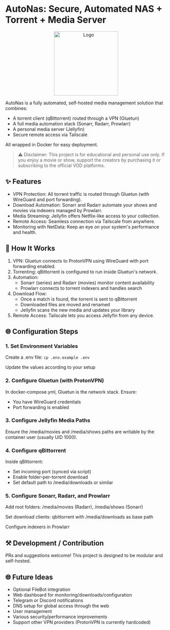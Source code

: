 # AutoNas: Secure, Automated NAS + Torrent + Media Server

<p align="center">
  <img src="https://raw.githubusercontent.com/SimonThevenot/AutoNAS/16cd05ac496d299c73adb697891e0698e309a6b4/assets/logo/logo.svg" width="200" alt="Logo"/>
</p>

AutoNas is a fully automated, self-hosted media management solution that combines:

* A torrent client (qBittorrent) routed through a VPN (Gluetun)
* A full media automation stack (Sonarr, Radarr, Prowlarr)
* A personal media server (Jellyfin)
* Secure remote access via Tailscale

All wrapped in Docker for easy deployment.

> ⚠️ Disclaimer: This project is for educational and personal use only. If you enjoy a movie or show, support the creators by purchasing it or subscribing to the official VOD platforms.

## ✨ Features

* VPN Protection: All torrent traffic is routed through Gluetun (with WireGuard and port forwarding).
* Download Automation: Sonarr and Radarr automate your shows and movies via indexers managed by Prowlarr.
* Media Streaming: Jellyfin offers Netflix-like access to your collection.
* Remote Access: Seamless connection via Tailscale from anywhere.
* Monitoring with NetData: Keep an eye on your system's performance and health.


## 🚀 How It Works

1. VPN: Gluetun connects to ProtonVPN using WireGuard with port forwarding enabled.
2. Torrenting: qBittorrent is configured to run inside Gluetun's network.
3. Automation:
   * Sonarr (series) and Radarr (movies) monitor content availability
   * Prowlarr connects to torrent indexers and handles search
4. Download Flow:
   * Once a match is found, the torrent is sent to qBittorrent
   * Downloaded files are moved and renamed
   * Jellyfin scans the new media and updates your library 
5. Remote Access: Tailscale lets you access Jellyfin from any device.

## 🌐 Configuration Steps

### 1. Set Environment Variables

Create a .env file:
`cp .env.example .env`

Update the values according to your setup
### 2. Configure Gluetun (with ProtonVPN)

In docker-compose.yml, Gluetun is the network stack. Ensure:

* You have WireGuard credentials
* Port forwarding is enabled

### 3. Configure Jellyfin Media Paths

Ensure the /media/movies and /media/shows paths are writable by the container user (usually UID 1000).

### 4. Configure qBittorrent

Inside qBittorrent:

* Set incoming port (synced via script)
* Enable folder-per-torrent download
* Set default path to /media/downloads or similar

### 5. Configure Sonarr, Radarr, and Prowlarr

Add root folders: /media/movies (Radarr), /media/shows (Sonarr)

Set download clients: qbittorrent with /media/downloads as base path

Configure indexers in Prowlarr

## ⚒️ Development / Contribution

PRs and suggestions welcome! This project is designed to be modular and self-hosted.

## 🌐 Future Ideas

* Optional FileBot integration
* Web dashboard for monitoring/downloads/configuration
* Telegram or Discord notifications
* DNS setup for global access through the web
* User management
* Various security/performance improvements
* Support other VPN providers (ProtonVPN is currently hardcoded)



